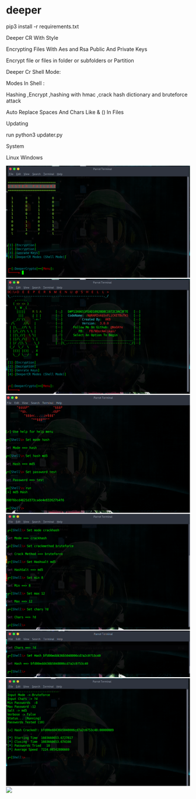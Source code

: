 # deeper


pip3 install -r requirements.txt


Deeper CR With Style 


Encrypting Files With Aes and Rsa Public And Private Keys 


Encrypt file or files in folder or subfolders or Partition


Deeper Cr Shell Mode:

Modes In Shell :

Hashing ,Encrypt ,hashing with hmac ,crack hash dictionary and bruteforce attack

Auto Replace Spaces And Chars Like & () In Files 

Updating 

run python3 updater.py


System

Linux Windows 

<img src="scrren/s1.png">     <img src="scrren/s2.png">
<img src="scrren/s3.png">
<img src="scrren/s4.png">
<img src="scrren/s6.png">
<img src="scrren/s10.png">
<img src="scrren/s8.png">







